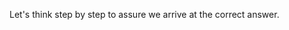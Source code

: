 <!-- The OG LLM smarter-upper: step by step -->
<!--    Think about combining this or CoT etc in any tasks that require more rigorous thinking -->
<!--    #+description: the classic LLM smarter-upper -->
<!--    #+name: step-by-step -->

Let's think step by step to assure we arrive at the correct answer.
